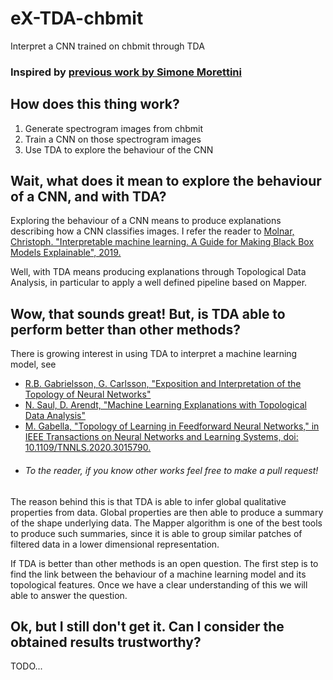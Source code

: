 # eX-TDA-chbmit
Interpret a CNN trained on chbmit through TDA

### Inspired by [previous work by Simone Morettini](https://github.com/SMorettini/CNNs-on-CHB-MIT)

## How does this thing work?
1. Generate spectrogram images from chbmit
2. Train a CNN on those spectrogram images
3. Use TDA to explore the behaviour of the CNN

## Wait, what does it mean to explore the behaviour of a CNN, and with TDA?
Exploring the behaviour of a CNN means to produce explanations describing how a CNN classifies images.
I refer the reader to [Molnar, Christoph. "Interpretable machine learning. A Guide for Making Black Box Models Explainable", 2019.](https://christophm.github.io/interpretable-ml-book/)

Well, with TDA means producing explanations through Topological Data Analysis, in particular to apply a well defined pipeline based on Mapper.

## Wow, that sounds great! But, is TDA able to perform better than other methods?
There is growing interest in using TDA to interpret a machine learning model, see
* [R.B. Gabrielsson, G. Carlsson, "Exposition and Interpretation of the Topology of Neural Networks"](https://arxiv.org/abs/1810.03234)
* [N. Saul, D. Arendt, "Machine Learning Explanations with Topological Data Analysis"](https://sauln.github.io/blog/tda_explanations/)
* [M. Gabella, "Topology of Learning in Feedforward Neural Networks," in IEEE Transactions on Neural Networks and Learning Systems, doi: 10.1109/TNNLS.2020.3015790.](https://ieeexplore.ieee.org/abstract/document/9174770)
* ###### To the reader, if you know other works feel free to make a pull request!

The reason behind this is that TDA is able to infer global qualitative properties from data. Global properties are then able to produce a summary of the shape underlying data. The Mapper algorithm is one of the best tools to produce such summaries, since it is able to group similar patches of filtered data in a lower dimensional representation.

If TDA is better than other methods is an open question. The first step is to find the link between the behaviour of a machine learning model and its topological features. Once we have a clear understanding of this we will able to answer the question.

## Ok, but I still don't get it. Can I consider the obtained results trustworthy?
TODO...

